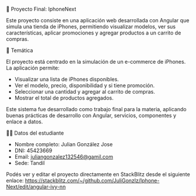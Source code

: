 📱 Proyecto Final: IphoneNext

Este proyecto consiste en una aplicación web desarrollada con Angular que simula una tienda de iPhones, permitiendo visualizar modelos, ver sus características, aplicar promociones y agregar productos a un carrito de compras.

🧠 Temática

El proyecto está centrado en la simulación de un e-commerce de iPhones. La aplicación permite:
- Visualizar una lista de iPhones disponibles.
- Ver el modelo, precio, disponibilidad y si tiene promoción.
- Seleccionar una cantidad y agregar al carrito de compras.
- Mostrar el total de productos agregados.

Este sistema fue desarrollado como trabajo final para la materia, aplicando buenas prácticas de desarrollo con Angular, servicios, componentes y enlace a datos.

👨‍🎓 Datos del estudiante

- Nombre completo: Julian González Jose
- DNI: 45423669
- Email: juliangonzalez132546@gamil.com
- Sede: Tandil

Podés ver y editar el proyecto directamente en StackBlitz desde el siguiente enlace:
https://stackblitz.com/~/github.com/JuliGonzlz/Iphone-Next/edit/angular-ivy-nn
